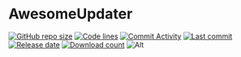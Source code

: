 # AwesomeUpdater
[![GitHub repo size](https://img.shields.io/github/repo-size/awesomehhhhh/Aesc.AwesomeUpdater)](https://github.com/awesomehhhhh/Aesc.AwesomeUpdater)
[![Code lines](https://img.shields.io/tokei/lines/github/awesomehhhhh/Aesc.AwesomeUpdater)](https://github.com/awesomehhhhh/Aesc.AwesomeUpdater)
[![Commit Activity](https://img.shields.io/github/commit-activity/m/awesomehhhhh/Aesc.AwesomeUpdater)]()
[![Last commit](https://img.shields.io/github/last-commit/awesomehhhhh/Aesc.AwesomeUpdater)]()
[![Release date](https://img.shields.io/github/release-date-pre/awesomehhhhh/Aesc.AwesomeUpdater)]()
[![Download count](https://img.shields.io/github/downloads/awesomehhhhh/Aesc.AwesomeUpdater/total)]()
![Alt](https://repobeats.axiom.co/api/embed/4d6b8dfa6b640c61ffafda093e55ccbb757c38a6.svg "Repobeats analytics image")
